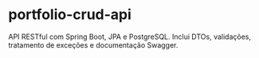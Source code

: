 # portfolio-crud-api
API RESTful com Spring Boot, JPA e PostgreSQL. Inclui DTOs, validações, tratamento de exceções e documentação Swagger.
